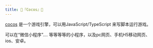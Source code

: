 ```yaml
---
title: 👾『Cocos』👾
---
```




[cocos](https://www.cocos.com/docs) 是一个游戏引擎，可以用JavaScript/TypeScript 来写脚本运行游戏。

可以在“微信小程序”.... 等等等等的小程序，以及pc网页、手机H5移动网页、ios、安卓。





